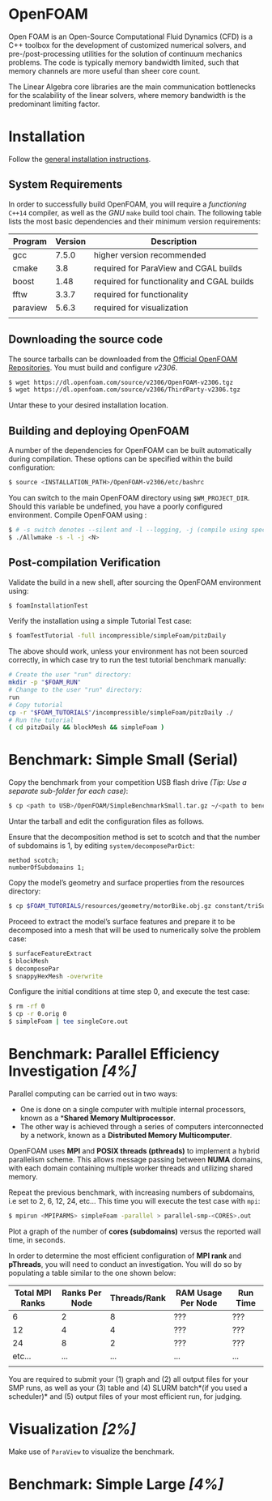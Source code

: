 OpenFOAM
===========

Open FOAM is an Open-Source Computational Fluid Dynamics (CFD) is a C++ toolbox for the development of customized numerical solvers, and pre-/post-processing utilities for the solution of continuum mechanics problems. The code is typically memory bandwidth limited, such that memory channels are more useful than sheer core count.

The Linear Algebra core libraries are the main communication bottlenecks for the scalability of the linear solvers, where memory bandwidth is the predominant limiting factor.

# Installation

Follow the [general installation instructions](https://openfoamwiki.net/index.php/Installation).

## System Requirements

In order to successfully build OpenFOAM, you will require a *functioning* `C++14` compiler, as well as the *GNU* `make` build tool chain. The following table lists the most basic dependencies and their minimum version requirements:

| Program  | Version | Description                                |
| ---      |     --- | ---                                        |
| gcc      |   7.5.0 | higher version recommended                 |
| cmake    |     3.8 | required for ParaView and CGAL builds      |
| boost    |    1.48 | required for functionality and CGAL builds |
| fftw     |   3.3.7 | required for functionality                 |
| paraview |   5.6.3 | required for visualization                 |
|          |         |                                            |

## Downloading the source code

The source tarballs can be downloaded from the [Official OpenFOAM Repositories](https://dl.openfoam.com/source/latest/). You must build and configure *v2306*.

```bash
$ wget https://dl.openfoam.com/source/v2306/OpenFOAM-v2306.tgz
$ wget https://dl.openfoam.com/source/v2306/ThirdParty-v2306.tgz
```
Untar these to your desired installation location.

## Building and deploying OpenFOAM

A number of the dependencies for OpenFOAM can be built automatically during compilation. These options can be specified within the build configuration: 

```bash
$ source <INSTALLATION_PATH>/OpenFOAM-v2306/etc/bashrc
```

You can switch to the main OpenFOAM directory using `$WM_PROJECT_DIR`. Should this variable be undefined, you have a poorly configured environment. Compile OpenFOAM using :
```bash
$ # -s switch denotes --silent and -l --logging, -j (compile using specified number of cores) see ./Allwmake --help for more options
$ ./Allwmake -s -l -j <N>
```

## Post-compilation Verification

Validate the build in a new shell, after sourcing the OpenFOAM environment using:
```bash
$ foamInstallationTest
```

Verify the installation using a simple Tutorial Test case:

```bash
$ foamTestTutorial -full incompressible/simpleFoam/pitzDaily
```

The above should work, unless your environment has not been sourced correctly, in which case try to run the test tutorial benchmark manually:
```bash
# Create the user "run" directory:
mkdir -p "$FOAM_RUN"
# Change to the user "run" directory:
run
# Copy tutorial
cp -r "$FOAM_TUTORIALS"/incompressible/simpleFoam/pitzDaily ./
# Run the tutorial
( cd pitzDaily && blockMesh && simpleFoam )

```

# Benchmark: Simple Small (Serial)

Copy the benchmark from your competition USB flash drive *(Tip: Use a separate sub-folder for each case)*:
```bash
$ cp <path to USB>/OpenFOAM/SimpleBenchmarkSmall.tar.gz ~/<path to benchmark>
```

Untar the tarball and edit the configuration files as follows.

Ensure that the decomposition method is set to scotch and that the number of subdomains is 1, by editing `system/decomposeParDict`: 

```config
method scotch;
numberOfSubdomains 1; 
```

Copy the model’s geometry and surface properties from the resources directory: 

```bash
$ cp $FOAM_TUTORIALS/resources/geometry/motorBike.obj.gz constant/triSurface/ 
```

Proceed to extract the model’s surface features and prepare it to be decomposed into a mesh that will be used to numerically solve the problem case:

```bash
$ surfaceFeatureExtract
$ blockMesh
$ decomposePar
$ snappyHexMesh -overwrite
``` 

Configure the initial conditions at time step 0, and execute the  test case: 
```bash
$ rm -rf 0
$ cp -r 0.orig 0
$ simpleFoam | tee singleCore.out 
```

# Benchmark: Parallel Efficiency Investigation *[4%]*

Parallel computing can be carried out in two ways:
- One is done on a single computer with multiple internal processors, known as a ***Shared Memory Multiprocessor**.
- The other way is achieved through a series of computers interconnected by a network, known as a **Distributed Memory Multicomputer**.

OpenFOAM uses **MPI** and **POSIX threads (pthreads)** to implement a hybrid parallelism scheme. This allows message passing between **NUMA** domains, with each domain containing multiple worker threads and utilizing shared memory. 

Repeat the previous benchmark, with increasing numbers of subdomains, i.e set to 2, 6, 12, 24, etc...  This time you will execute the test case with `mpi`:
```bash
$ mpirun <MPIPARMS> simpleFoam -parallel > parallel-smp-<CORES>.out 
```

Plot a graph of the number of **cores (subdomains)** versus the reported wall time, in seconds. 

In order to determine the most efficient configuration of **MPI rank** and **pThreads**, you will need to conduct an investigation. You will do so by populating a table similar to the one shown below: 

| Total MPI Ranks | Ranks Per Node | Threads/Rank | RAM Usage Per Node | Run Time |
|             --- |            --- |          --- | ---                | ---      |
|               6 |              2 |            8 | ???                | ???      |
|              12 |              4 |            4 | ???                | ???      |
|              24 |              8 |            2 | ???                | ???      |
|          etc... |            ... |          ... | ...                | ...      |
|                 |                |              |                    |          |

You are required to submit your (1) graph and (2) all output files for your SMP runs, as well as your (3) table and (4) SLURM batch*(if you used a scheduler)* and (5) output files of your most efficient run, for judging.

# Visualization *[2%]*

Make use of `ParaView` to visualize the benchmark.

# Benchmark: Simple Large *[4%]*











